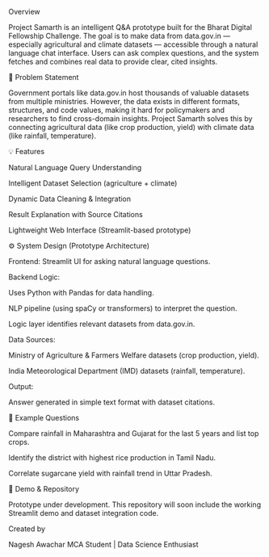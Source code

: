 Overview

Project Samarth is an intelligent Q&A prototype built for the Bharat Digital Fellowship Challenge.
The goal is to make data from data.gov.in — especially agricultural and climate datasets — accessible through a natural language chat interface.
Users can ask complex questions, and the system fetches and combines real data to provide clear, cited insights.

🌾 Problem Statement

Government portals like data.gov.in host thousands of valuable datasets from multiple ministries.
However, the data exists in different formats, structures, and code values, making it hard for policymakers and researchers to find cross-domain insights.
Project Samarth solves this by connecting agricultural data (like crop production, yield) with climate data (like rainfall, temperature).

💡 Features

Natural Language Query Understanding

Intelligent Dataset Selection (agriculture + climate)

Dynamic Data Cleaning & Integration

Result Explanation with Source Citations

Lightweight Web Interface (Streamlit-based prototype)

⚙️ System Design (Prototype Architecture)

Frontend: Streamlit UI for asking natural language questions.

Backend Logic:

Uses Python with Pandas for data handling.

NLP pipeline (using spaCy or transformers) to interpret the question.

Logic layer identifies relevant datasets from data.gov.in.

Data Sources:

Ministry of Agriculture & Farmers Welfare datasets (crop production, yield).

India Meteorological Department (IMD) datasets (rainfall, temperature).

Output:

Answer generated in simple text format with dataset citations.

🧩 Example Questions

Compare rainfall in Maharashtra and Gujarat for the last 5 years and list top crops.

Identify the district with highest rice production in Tamil Nadu.

Correlate sugarcane yield with rainfall trend in Uttar Pradesh.

🔗 Demo & Repository

Prototype under development.
This repository will soon include the working Streamlit demo and dataset integration code.


Created by

Nagesh Awachar
MCA Student | Data Science Enthusiast 
